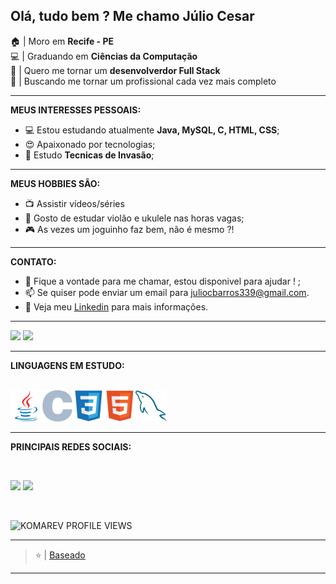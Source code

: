 ## Olá, tudo bem ? Me chamo **Júlio Cesar**

🏠 | Moro em **Recife - PE** <br>
💻 | Graduando em **Ciências da Computação** <br>
🏢 | Quero me tornar um **desenvolverdor Full Stack** <br>
🚀 | Buscando me tornar um profissional cada vez mais completo

---

**MEUS INTERESSES PESSOAIS:**

- 💻 Estou estudando atualmente **Java, MySQL, C, HTML, CSS**;
- 😍 Apaixonado por tecnologias;
- 🔏 Estudo **Tecnicas de Invasão**;

---

**MEUS HOBBIES SÃO:**

  - 📺 Assistir vídeos/séries
  - 🎼 Gosto de estudar violão e ukulele nas horas vagas;
  - 🎮 As vezes um joguinho faz bem, não é mesmo ?!
   
--- 

**CONTATO:**

* 💬 Fique a vontade para me chamar, estou disponivel para ajudar ! ;
* 📫 Se quiser pode enviar um email para juliocbarros339@gmail.com.
* 📝 Veja meu <a href="https://www.linkedin.com/in/julio-cesar-3b751a1a7/" target="_blank">Linkedin</a> para mais informações.

---

<div align="left">
<span>
  <img height="170em" src="https://github-readme-stats.vercel.app/api?username=julioc-barros&show_icons=true&include_all_commits=true&count_private=true&theme=slateorange&icon_color=#268bd2&title_color=#268bd2&custom_title=Amaury Erik Nathan GitHub Stats"/>
</span>
<span>
  <img height="170em" src="https://github-readme-stats.vercel.app/api/top-langs/?username=julioc-barros&layout=default&&langs_count=5&theme=slateorange&icon_color=#268bd2&title_color=#268bd2&custom_title=Most Used Languages"/>
</span>

---

**LINGUAGENS EM ESTUDO:**

<br>
  <img align="left" alt="JAVA" height="50" width="50" src="https://github.com/devicons/devicon/blob/c7d326b6009e60442abc35fa45706d6f30ee4c8e/icons/java/java-original.svg">
  <img aign="left" alt="MYSQL" height="50" width="50" src="https://github.com/devicons/devicon/blob/c7d326b6009e60442abc35fa45706d6f30ee4c8e/icons/mysql/mysql-original.svg">
  <img align="left" alt="C" height="50" width="50" src="https://github.com/devicons/devicon/blob/c7d326b6009e60442abc35fa45706d6f30ee4c8e/icons/c/c-original.svg">
  <img align="left" alt="CSS" height="50" width="50" src="https://raw.githubusercontent.com/devicons/devicon/master/icons/css3/css3-original.svg">
  <img align="left" alt="HTML" height="50" width="50" src="https://raw.githubusercontent.com/devicons/devicon/master/icons/html5/html5-original.svg">
<br>

---

**PRINCIPAIS REDES SOCIAIS:**

<br>

<a href="https://www.linkedin.com/in/julio-cesar-3b751a1a7/" target="_blank"><img src="https://img.shields.io/badge/-LinkedIn-%230077B5?style=for-the-badge&logo=linkedin&logoColor=white" target="_blank"></a>
<a href="https://www.instagram.com/juliofogo339/" target="_blank"><img src="https://img.shields.io/badge/-Instagram-%23E4405F?style=for-the-badge&logo=instagram&logoColor=white" target="_blank"></a>

<br>

![KOMAREV PROFILE VIEWS](https://komarev.com/ghpvc/?username=julioc-barros&label=PROFILE+VIEWS&)

---

>⭐️ | [Baseado](https://github.com/erik-nathan/) 

---
